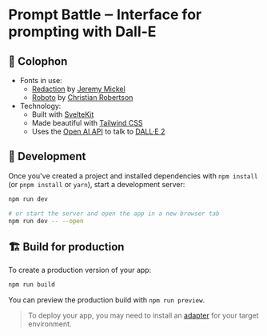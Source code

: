 # Prompt Battle ‒ Interface for prompting with Dall-E

## 📝 Colophon

- Fonts in use:
  - [Redaction](https://www.redaction.us/) by [Jeremy Mickel](https://mckltype.com/)
  - [Roboto](https://fonts.google.com/specimen/Roboto) by [Christian Robertson](http://christianrobertson.com/)
- Technology:
  - Built with [SvelteKit](https://kit.svelte.dev/)
  - Made beautiful with [Tailwind CSS](https://tailwindcss.com/)
  - Uses the [Open AI API](https://platform.openai.com/) to talk to [DALL·E 2](https://openai.com/product/dall-e-2)

## 🚧 Development

Once you've created a project and installed dependencies with `npm install` (or `pnpm install` or `yarn`), start a development server:

```bash
npm run dev

# or start the server and open the app in a new browser tab
npm run dev -- --open
```

## 🏗️ Build for production

To create a production version of your app:

```bash
npm run build
```

You can preview the production build with `npm run preview`.

> To deploy your app, you may need to install an [adapter](https://kit.svelte.dev/docs/adapters) for your target environment.
